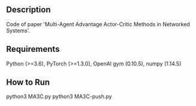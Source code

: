 ## Description
Code of paper 'Multi-Agent Advantage Actor-Critic Methods in Networked Systems'.

## Requirements
Python (>=3.6), 
PyTorch (>=1.3.0),
OpenAI gym (0.10.5), 
numpy (1.14.5)

## How to Run 
python3 MA3C.py 
python3 MA3C-push.py



